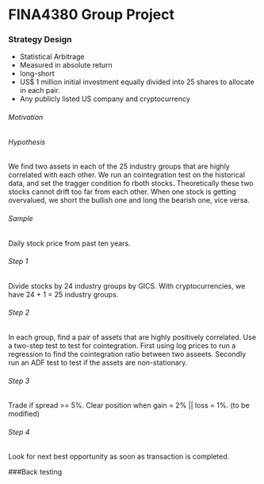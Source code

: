 # FINA4380 Group Project
###  Strategy Design
- Statistical Arbitrage
- Measured in absolute return
- long-short
- US$ 1 million initial investment equally divided into 25 shares to allocate in each pair.
- Any publicly listed US company and cryptocurrency
###### Motivation

###### Hypothesis
We find two assets in each of the 25 industry groups that are highly correlated with each other. We run an cointegration test on the historical data, and set the tragger condition fo rboth stocks. Theoretically these two stocks cannot drift too far from each other. When one stock is getting overvalued, we short the bullish one and long the bearish one, vice versa.
###### Sample
Daily stock price from past ten years.
###### Step 1
Divide stocks by 24 industry groups by GICS. With cryptocurrencies, we have 24 + 1 = 25 industry groups.
###### Step 2
In each group, find a pair of assets that are highly positively correlated. Use a two-step test to test for cointegration. First using log prices to run a regression to find the cointegration ratio between two asseets. Secondly run an ADF test to test if the assets are non-stationary.
###### Step 3
Trade if spread >= 5%. Clear position when gain = 2% || loss = 1%. (to be modified)
###### Step 4
Look for next best opportunity as soon as transaction is completed.

###Back testing
